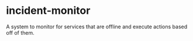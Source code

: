 # incident-monitor
A system to monitor for services that are offline and execute actions based off of them. 
